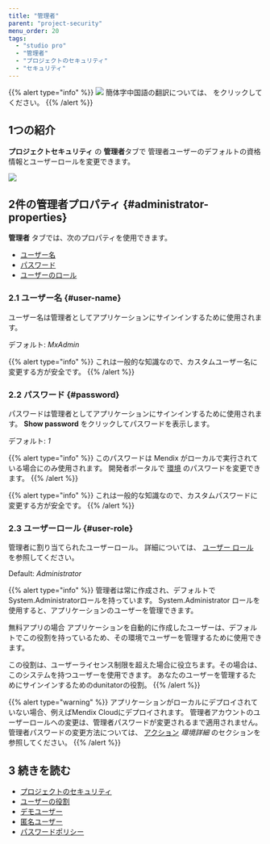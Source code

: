 ```yaml
---
title: "管理者"
parent: "project-security"
menu_order: 20
tags:
  - "studio pro"
  - "管理者"
  - "プロジェクトのセキュリティ"
  - "セキュリティ"
---
```


{{% alert type="info" %}}
<img src="attachments/chinese-translation/china.png" style="display: inline-block; margin: 0" /> 簡体字中国語の翻訳については、 [<unk> <unk> <unk>](https://cdn.mendix.tencent-cloud.com/documentation/refguide8/administrator.pdf) をクリックしてください。
{{% /alert %}}

## 1つの紹介

**プロジェクトセキュリティ** の **管理者**タブで 管理者ユーザーのデフォルトの資格情報とユーザーロールを変更できます。

![](attachments/administrator/project-security-administrator.png)

## 2件の管理者プロパティ {#administrator-properties}

**管理者** タブでは、次のプロパティを使用できます。

* [ユーザー名](#user-name)
* [パスワード](#password)
* [ユーザーのロール](#user-role)

### 2.1 ユーザー名 {#user-name}

ユーザー名は管理者としてアプリケーションにサインインするために使用されます。

デフォルト: *MxAdmin*

{{% alert type="info" %}}
これは一般的な知識なので、カスタムユーザー名に変更する方が安全です。
{{% /alert %}}

### 2.2 パスワード {#password}

パスワードは管理者としてアプリケーションにサインインするために使用されます。 **Show password** をクリックしてパスワードを表示します。

デフォルト: *1*

{{% alert type="info" %}}
このパスワードは Mendix がローカルで実行されている場合にのみ使用されます。 開発者ポータルで [環境](/developerportal/deploy/environments-details) のパスワードを変更できます。
{{% /alert %}}

{{% alert type="info" %}}
これは一般的な知識なので、カスタムパスワードに変更する方が安全です。
{{% /alert %}}

### 2.3 ユーザーロール {#user-role}

管理者に割り当てられたユーザーロール。 詳細については、 [ユーザー ロール](user-roles) を参照してください。

Default: *Administrator*

{{% alert type="info" %}}
管理者は常に作成され、デフォルトでSystem.Administratorロールを持っています。 System.Administrator ロールを使用すると、アプリケーションのユーザーを管理できます。

無料アプリの場合 アプリケーションを自動的に作成したユーザーは、デフォルトでこの役割を持っているため、その環境でユーザーを管理するために使用できます。

この役割は、ユーザーライセンス制限を超えた場合に役立ちます。その場合は、このシステムを持つユーザーを使用できます。 あなたのユーザーを管理するためにサインインするためのdunitatorの役割。
{{% /alert %}}

{{% alert type="warning" %}}
アプリケーションがローカルにデプロイされていない場合、例えばMendix Cloudにデプロイされます。 管理者アカウントのユーザーロールへの変更は、管理者パスワードが変更されるまで適用されません。 管理者パスワードの変更方法については、 [アクション](/developerportal/deploy/environments-details#actions) *環境詳細* のセクションを参照してください。
{{% /alert %}}

## 3 続きを読む

* [プロジェクトのセキュリティ](project-security)
* [ユーザーの役割](user-roles)
* [デモユーザー](demo-users)
* [匿名ユーザー](anonymous-users)
* [パスワードポリシー](password-policy)
